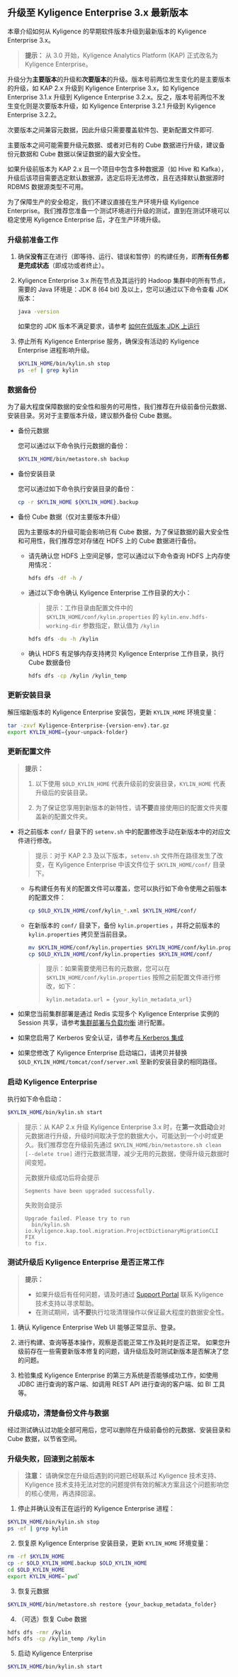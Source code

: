 ## 升级至 Kyligence Enterprise 3.x 最新版本

本章介绍如何从 Kyligence 的早期软件版本升级到最新版本的 Kyligence Enterprise 3.x。

> **提示：** 从 3.0 开始，Kyligence Analytics Platform (KAP) 正式改名为 Kyligence Enterprise。

升级分为**主要版本**的升级和**次要版本**的升级。版本号前两位发生变化的是主要版本的升级，如 KAP 2.x 升级到 Kyligence Enterprise 3.x，如 Kyligence Enterprise 3.1.x 升级到 Kyligence Enterprise 3.2.x。反之，版本号前两位不发生变化则是次要版本升级，如 Kyligence Enterprise 3.2.1 升级到 Kyligence Enterprise 3.2.2。

次要版本之间兼容元数据，因此升级只需要覆盖软件包、更新配置文件即可.

主要版本之间可能需要升级元数据、或者对已有的 Cube 数据进行升级，建议备份元数据和 Cube 数据以保证数据的最大安全性。

如果升级前版本为 KAP 2.x 且一个项目中包含多种数据源（如 Hive 和 Kafka），升级后该项目需要选定默认数据源，选定后将无法修改，且在选择默认数据源时 RDBMS 数据源类型不可用。

为了保障生产的安全稳定，我们不建议直接在生产环境升级 Kyligence Enterprise。我们推荐您准备一个测试环境进行升级的测试，直到在测试环境可以稳定使用 Kyligence Enterprise 后，才在生产环境升级。


### 升级前准备工作

1. 确保**没有**正在进行（即等待、运行、错误和暂停）的构建任务，即**所有任务都是完成状态**（即成功或者终止）。

2. Kyligence Enterprise 3.x 所在节点及其运行的 Hadoop 集群中的所有节点，需要的 Java 环境是：JDK 8 (64 bit) 及以上，您可以通过以下命令查看 JDK 版本：

   ```bash
   java -version
   ```
   如果您的 JDK 版本不满足要求，请参考 [如何在低版本 JDK 上运行](../../appendix/run_on_jdk7.cn.md)

3. 停止所有 Kyligence Enterprise 服务，确保没有活动的 Kyligence Enterprise 进程影响升级。

   ```sh
   $KYLIN_HOME/bin/kylin.sh stop
   ps -ef | grep kylin
   ```



### 数据备份

为了最大程度保障数据的安全性和服务的可用性，我们推荐在升级前备份元数据、安装目录。另对于主要版本升级，建议额外备份 Cube 数据。

- 备份元数据

  您可以通过以下命令执行元数据的备份：

  ```sh
  $KYLIN_HOME/bin/metastore.sh backup
  ```

- 备份安装目录

  您可以通过如下命令执行安装目录的备份：

  ```sh
  cp -r $KYLIN_HOME ${KYLIN_HOME}.backup
  ```

- 备份 Cube 数据（仅对主要版本升级）

  因为主要版本的升级可能会影响已有 Cube 数据，为了保证数据的最大安全性和可用性，我们推荐您对存储在 HDFS 上的 Cube 数据进行备份。

  - 请先确认您 HDFS 上空间足够，您可以通过以下命令查询 HDFS 上内存使用情况：
    ```sh
    hdfs dfs -df -h /
    ```
  - 通过以下命令确认 Kyligence Enterprise 工作目录的大小：
    > 提示：工作目录由配置文件中的 `$KYLIN_HOME/conf/kylin.properties` 的 `kylin.env.hdfs-working-dir` 参数指定，默认值为 `/kylin`
    ```sh
    hdfs dfs -du -h /kylin
    ```
  - 确认 HDFS 有足够内存支持拷贝 Kyligence Enterprise 工作目录，执行 Cube 数据备份
    ```sh
    hdfs dfs -cp /kylin /kylin_temp
    ```




### 更新安装目录

解压缩新版本的 Kyligence Enterprise 安装包，更新 `KYLIN_HOME` 环境变量：

```sh
tar -zxvf Kyligence-Enterprise-{version-env}.tar.gz
export KYLIN_HOME={your-unpack-folder}
```



### 更新配置文件

> **提示：**
>
> 1. 以下使用 `$OLD_KYLIN_HOME` 代表升级前的安装目录，`KYLIN_HOME` 代表升级后的安装目录。
>
> 2. 为了保证您享用到新版本的新特性，请**不要**直接使用旧的配置文件夹覆盖新的配置文件夹。

- 将之前版本 `conf/` 目录下的 `setenv.sh` 中的配置修改手动在新版本中的对应文件进行修改。

  > 提示：对于 KAP 2.3 及以下版本，`setenv.sh` 文件所在路径发生了改变，在 Kyligence Enterprise 中该文件位于 `$KYLIN_HOME/conf/` 目录下。

  - 与构建任务有关的配置文件可以覆盖，您可以执行如下命令使用之前版本的配置文件：
    ```sh
    cp $OLD_KYLIN_HOME/conf/kylin_*.xml $KYLIN_HOME/conf/
    ```

  - 在新版本的 `conf/` 目录下，备份 `kylin.properties` ，并将之前版本的 `kylin.properties` 拷贝至当前目录。
    ```sh
    mv $KYLIN_HOME/conf/kylin.properties $KYLIN_HOME/conf/kylin.properties.template
    cp $OLD_KYLIN_HOME/conf/kylin.properties $KYLIN_HOME/conf/
    ```

    > 提示：如果需要使用已有的元数据，您可以在 `$KYLIN_HOME/conf/kylin.properties` 按照之前配置文件进行修改，如下：
    >
    > ```properties
    > kylin.metadata.url = {your_kylin_metadata_url}
    > ```

- 如果您当前集群部署是通过 Redis 实现多个 Kyligence Enterprise 实例的 Session 共享，请参考[集群部署与负载均衡](../../installation/deploy/cluster_lb.cn.md) 进行配置。

- 如果您启用了 Kerberos 安全认证，请参考[与 Kerberos 集成](../../security/kerberos.cn.md)

- 如果您修改了 Kyligence Enterprise 启动端口，请拷贝并替换 `$OLD_KYLIN_HOME/tomcat/conf/server.xml` 至新的安装目录的相同路径。



### 启动 Kyligence Enterprise

执行如下命令启动：
```sh
$KYLIN_HOME/bin/kylin.sh start
```

> 提示：从 KAP 2.x 升级 Kyligence Enterprise 3.x 时，在**第一次启动**会对元数据进行升级，升级时间取决于您的数据大小，可能达到一个小时或更久。我们推荐您在升级前先通过 `$KYLIN_HOME/bin/metastore.sh clean [--delete true]` 进行元数据清理，减少无用的元数据，使得升级元数据时间变短。
> 
> 元数据升级成功后将会提示
> ```
> Segments have been upgraded successfully.
> ```
> 失败则会提示
> ```
> Upgrade failed. Please try to run
>   bin/kylin.sh io.kyligence.kap.tool.migration.ProjectDictionaryMigrationCLI FIX
> to fix.
> ```



### 测试升级后 Kyligence Enterprise 是否正常工作

> **提示：**
> - 如果升级后有任何问题，请及时通过 [Support Portal](https://support.kyligence.io/#/) 联系 Kyligence 技术支持以寻求帮助。
> - 在测试期间，请**不要**执行垃圾清理操作以保证最大程度的数据安全性。

1. 确认 Kyligence Enterprise Web UI 能够正常显示、登录。

2. 进行构建、查询等基本操作，观察是否能正常工作及耗时是否正常。
   如果您升级前存在一些需要新版本修复的问题，请升级后及时测试新版本是否解决了您的问题。

3. 检验集成 Kyligence Enterprise 的第三方系统是否能够成功工作，如使用 JDBC 进行查询的客户端、如调用 REST API 进行查询的客户端、如 BI 工具等。


### 升级成功，清楚备份文件与数据

经过测试确认过功能全部可用后，您可以删除在升级前备份的元数据、安装目录和 Cube 数据，以节省空间。


### 升级失败，回滚到之前版本

> **注意：** 请确保您在升级后遇到的问题已经联系过 Kyligence 技术支持、 Kyligence 技术支持无法对您的问题提供有效的解决方案且这个问题影响您的核心使用，再选择回滚。

1. 停止并确认没有正在运行的 Kyligence Enterprise 进程：
  ```sh
  $KYLIN_HOME/bin/kylin.sh stop
  ps -ef | grep kylin
  ```

2. 恢复原 Kyligence Enterprise 安装目录，更新 `KYLIN_HOME` 环境变量：
  ```sh
  rm -rf $KYLIN_HOME
  cp -r $OLD_KYLIN_HOME.backup $OLD_KYLIN_HOME
  cd $OLD_KYLIN_HOME
  export KYLIN_HOME=`pwd`
  ```

3. 恢复元数据
  ```sh
  $KYLIN_HOME/bin/metastore.sh restore {your_backup_metadata_folder}
  ```

4. （可选）恢复 Cube 数据
  ```sh
  hdfs dfs -rmr /kylin
  hdfs dfs -cp /kylin_temp /kylin
  ```

5. 启动 Kyligence Enterprise
  ```sh
  $KYLIN_HOME/bin/kylin.sh start
  ```
